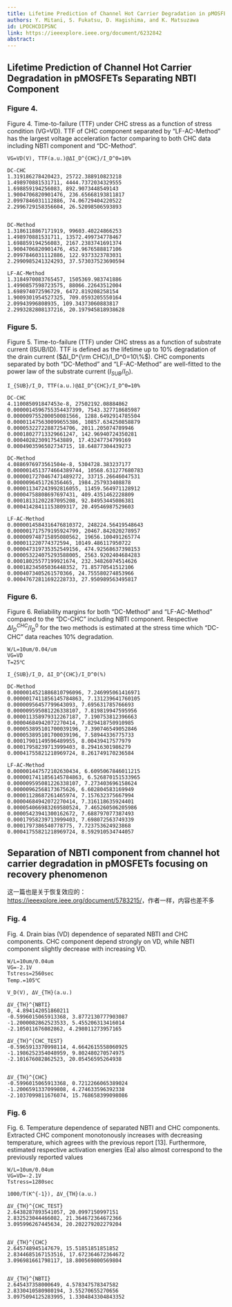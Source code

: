 ```yaml
---
title: Lifetime Prediction of Channel Hot Carrier Degradation in pMOSFETs Separating NBTI Component
authors: Y. Mitani, S. Fukatsu, D. Hagishima, and K. Matsuzawa
id: LPOCHCDIPSNC
link: https://ieeexplore.ieee.org/document/6232842
abstract: 
---
```


## Lifetime Prediction of Channel Hot Carrier Degradation in pMOSFETs Separating NBTI Component

### Figure 4.

Figure 4. Time-to-failure (TTF) under CHC stress as a function of stress condition (VG=VD). TTF of CHC component separated by “LF-AC-Method” has the largest voltage acceleration factor comparing to both CHC data including NBTI component and “DC-Method”.

```
VG=VD(V), TTF(a.u.)@ΔI_D^{CHC}/I_D^0=10%

DC-CHC
1.319186278420423, 25722.388910823218
1.498970881531711, 4444.7372034329555
1.698859194256083, 892.9073448549143
1.9004706820901476, 236.65668193811817
2.0997846031112886, 74.06729404220522
2.2996729158356604, 26.52098506593893


DC-Method
1.3186118867171919, 99603.40224866253
1.498970881531711, 13572.499734778467
1.698859194256083, 2167.2383741691374
1.9004706820901476, 452.9676588817106
2.0997846031112886, 122.9373323783031
2.2990985241324293, 37.573037523690594

LF-AC-Method
1.3184970083765457, 1505369.983741886
1.4990857598723575, 88066.22643512004
1.698974072596729, 6472.819208258154
1.9009301954527325, 709.0593205550164
2.09943996808935, 109.34373060883817
2.2993282808137216, 20.197945818938628

```

### Figure 5.

Figure 5. Time-to-failure (TTF) under CHC stress as a function of substrate current (ISUB/ID). TTF is defined as the lifetime up to 10% degradation of the drain current ($ΔI_D^{\rm CHC}/I_D^0=10\%$). CHC components separated by both “DC-Method” and “LF-AC-Method” are well-fitted to the power law of the substrate current ($I_{SUB}/I_D$).

```
I_{SUB}/I_D, TTF(a.u.)@ΔI_D^{CHC}/I_D^0=10%

DC-CHC
4.110085091847453e-8, 27502192.08884862
0.0000014596755354437399, 7543.327718685987
0.000009755200050081566, 1288.6492914785504
0.000011475630099655386, 10857.634250858879
0.00005322722887254706, 2011.205074789946
0.00018027713329661247, 142.96940724350281
0.0004028230917543889, 17.43247734799169
0.0004903596502734715, 18.64877304439273

DC-Method
4.0886976973561504e-8, 5304728.383237177
0.0000014513774664389744, 10568.631277680783
0.0000017270467471489272, 33715.26646047531
0.0000096451726356465, 1984.257933408878
0.000011347243992816055, 11459.564971128912
0.00004758808697697431, 409.4351462228809
0.00018131202287095208, 92.84953445086381
0.00041428411153809317, 20.49546987529603

LF-AC-Method
0.0000014584316476810372, 248224.56419548643
0.000001717579195924799, 20467.842020278957
0.000009748715895080562, 19656.100491265774
0.000011220774372594, 10149.486117950722
0.000047319735352549156, 474.92568637398153
0.000053224075293588005, 2563.9202404684283
0.00018025577199921674, 232.34826074514626
0.00018234505036448352, 71.85770541512106
0.0004073405261570366, 24.755580274853966
0.00047672811692228733, 27.950989563495817

```

### Figure 6.

Figure 6. Reliability margins for both “DC-Method” and “LF-AC-Method” compared to the “DC-CHC” including NBTI component. Respective $ΔI_D^{CHC}/I_D^0$ for the two methods is estimated at the stress time which “DC-CHC” data reaches 10% degradation.

```
W/L=10um/0.04/um
VG=VD
T=25℃

I_{SUB}/I_D, ΔI_D^{CHC}/I_D^0(%)

DC-Method
0.0000014521886810796096, 7.246995061416971
0.0000017411856145784863, 7.131239641760105
0.00000956457799643093, 7.695631785766693
0.000009595081226338107, 7.819819947595956
0.000011358979312267187, 7.190753812396663
0.00004684942072270414, 7.829418750910985
0.000053895101700039196, 7.390746549052846
0.000053895101700039196, 7.58944336775733
0.00017901149596489955, 8.00439417577979
0.00017958239713999403, 8.29416301986279
0.00041755821218969724, 8.261749170236584

LF-AC-Method
0.000001447572102630434, 6.6095067846011215
0.0000017411856145784863, 6.526870151533965
0.000009595081226338107, 7.273403696158624
0.00000962568173675626, 6.602804583169949
0.00001128687261465974, 7.157632375667994
0.00004684942072270414, 7.316118635924401
0.000054066983269580524, 7.465260506205986
0.00005423941300162672, 7.688797077387493
0.00017958239713999403, 7.698072563749339
0.0001797386540778775, 7.723753624923868
0.00041755821218969724, 8.592910534744057

```

## Separation of NBTI component from channel hot carrier degradation in pMOSFETs focusing on recovery phenomenon

这一篇也是关于恢复效应的：<https://ieeexplore.ieee.org/document/5783215/>，作者一样，内容也差不多

### Fig. 4

Fig. 4. Drain bias (VD) dependence of separated NBTI and CHC components. CHC component depend strongly on VD, while NBTI component slightly decrease with increasing VD. 

```
W/L=10um/0.04um
VG=-2.1V
Tstress=2560sec
Temp.=105℃

V_D(V), ΔV_{TH}(a.u.)

ΔV_{TH}^{NBTI}
0, 4.894142051860211
-0.5996015065913368, 3.8772130777903087
-1.2000082862523533, 5.455206313416014
-2.105011676082862, 4.298011273957165

ΔV_{TH}^{CHC_TEST}
-0.5965913370998114, 4.6642615558060925
-1.1986252354048959, 9.802480270574975
-2.101676082862523, 20.05456595264938


ΔV_{TH}^{CHC}
-0.5996015065913368, 0.7212266065389024
-1.2006591337099808, 4.274633596392338
-2.1037099811676074, 15.768658399098086
```

### Fig. 6

Fig. 6. Temperature dependence of separated NBTI and CHC components. Extracted CHC component monotonously increases with decreasing temperature, which agrees with the previous report [13]. Furthermore, estimated respective activation energies (Ea) also almost correspond to the previously reported values

```
W/L=10um/0.04um
VG=VD=-2.1V
Tstress=1280sec

1000/T(K^{-1}), ΔV_{TH}(a.u.)

ΔV_{TH}^{CHC_TEST}
2.6438287893541057, 20.0997150997151
2.832523044466082, 21.364672364672366
3.095996267445634, 20.202279202279204


ΔV_{TH}^{CHC}
2.645748945147679, 15.51851851851852
2.8344685167153516, 17.672364672364672
3.096981661798117, 18.800569800569804


ΔV_{TH}^{NBTI}
2.645437358000649, 4.578347578347582
2.8330410580980194, 3.55270655270656
3.0975094125283995, 1.3304843304843352


```